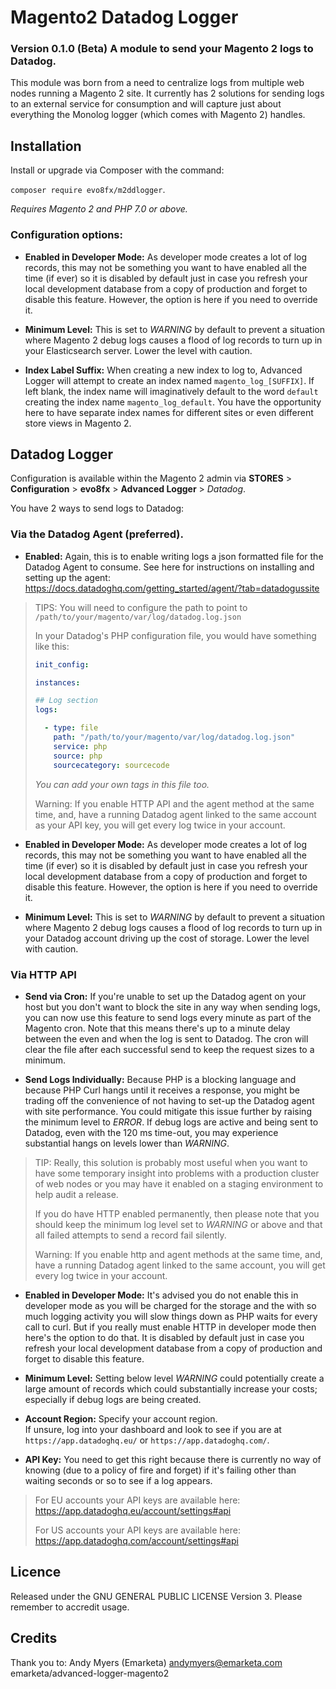 # Magento2 Datadog Logger

### Version 0.1.0 (Beta) A module to send your Magento 2 logs to Datadog.

This module was born from a need to centralize logs from multiple web nodes running a Magento 2 site. It currently has 2 solutions for sending logs to an external service for consumption and will capture just about everything the Monolog logger (which comes with Magento 2) handles.

## Installation

Install or upgrade via Composer with the command:

`composer require evo8fx/m2ddlogger`.

_Requires Magento 2 and PHP 7.0 or above._


### Configuration options:


* __Enabled in Developer Mode:__ As developer mode creates a lot of log records, this may not be something you want to have enabled all the time (if ever) so it is disabled by default just in case you refresh your local development database from a copy of production and forget to disable this feature. However, the option is here if you need to override it.

* __Minimum Level:__ This is set to _WARNING_ by default to prevent a situation where Magento 2 debug logs causes a flood of log records to turn up in your Elasticsearch server. Lower the level with caution.

* __Index Label Suffix:__ When creating a new index to log to, Advanced Logger will attempt to create an index named `magento_log_[SUFFIX]`. If left blank, the index name will imaginatively default to the word `default` creating the index name `magento_log_default`. You have the opportunity here to have separate index names for different sites or even different store views in Magento 2.


## Datadog Logger

Configuration is available within the Magento 2 admin via __STORES__ > __Configuration__ > __evo8fx__ > __Advanced Logger__ > _Datadog_.

You have 2 ways to send logs to Datadog:

### Via the Datadog Agent (preferred).

* __Enabled:__ Again, this is to enable writing logs a json formatted file for the Datadog Agent to consume. See here for instructions on installing and setting up the agent: https://docs.datadoghq.com/getting_started/agent/?tab=datadogussite

> TIPS: You will need to configure the path to point to `/path/to/your/magento/var/log/datadog.log.json`
>
> In your Datadog's PHP configuration file, you would have something like this:
>
> ```yaml
> init_config:
>
> instances:
>
> ## Log section
> logs:
>
>   - type: file
>     path: "/path/to/your/magento/var/log/datadog.log.json"
>     service: php
>     source: php
>     sourcecategory: sourcecode
> ```
>
> _You can add your own tags in this file too._
>
> Warning: If you enable HTTP API and the agent method at the same time, and, have a running Datadog agent linked to the same account as your API key, you will get every log twice in your account.

* __Enabled in Developer Mode:__ As developer mode creates a lot of log records, this may not be something you want to have enabled all the time (if ever) so it is disabled by default just in case you refresh your local development database from a copy of production and forget to disable this feature. However, the option is here if you need to override it.

* __Minimum Level:__ This is set to _WARNING_ by default to prevent a situation where Magento 2 debug logs causes a flood of log records to turn up in your Datadog account driving up the cost of storage. Lower the level with caution.

### Via HTTP API

* __Send via Cron:__ If you're unable to set up the Datadog agent on your host but you don't want to block the site in any way when sending logs, you can now use this feature to send logs every minute as part of the Magento cron. Note that this means there's up to a minute delay between the even and when the log is sent to Datadog. The cron will clear the file after each successful send to keep the request sizes to a minimum.


* __Send Logs Individually:__ Because PHP is a blocking language and because PHP Curl hangs until it receives a response, you might be trading off the convenience of not having to set-up the Datadog agent with site performance. You could mitigate this issue further by raising the minimum level to _ERROR_. If debug logs are active and being sent to Datadog, even with the 120 ms time-out, you may experience substantial hangs on levels lower than _WARNING_.

> TIP: Really, this solution is probably most useful when you want to have some temporary insight into problems with a production cluster of web nodes or you may have it enabled on a staging environment to help audit a release.
>
> If you do have HTTP enabled permanently, then please note that you should keep the minimum log level set to _WARNING_ or above and that all failed attempts to send a record fail silently.
>
> Warning: If you enable http and agent methods at the same time, and, have a running Datadog agent linked to the same account, you will get every log twice in your account.

* __Enabled in Developer Mode:__ It's advised you do not enable this in developer mode as you will be charged for the storage and the with so much logging activity you will slow things down as PHP waits for every call to curl. But if you really must enable HTTP in developer mode then here's the option to do that. It is disabled by default just in case you refresh your local development database from a copy of production and forget to disable this feature.

* __Minimum Level:__ Setting below level _WARNING_ could potentially create a large amount of records which could substantially increase your costs; especially if debug logs are being created.

* __Account Region:__ Specify your account region. 	
If unsure, log into your dashboard and look to see if you are at `https://app.datadoghq.eu/` or `https://app.datadoghq.com/`.

* __API Key:__ You need to get this right because there is currently no way of knowing (due to a policy of fire and forget) if it's failing other than waiting seconds or so to see if a log appears.

> For EU accounts your API keys are available here: https://app.datadoghq.eu/account/settings#api
>
> For US accounts your API keys are available here: https://app.datadoghq.com/account/settings#api

## Licence

Released under the GNU GENERAL PUBLIC LICENSE Version 3. Please remember to accredit usage.

## Credits

  Thank you to:
    Andy Myers (Emarketa)
    andymyers@emarketa.com
    emarketa/advanced-logger-magento2
